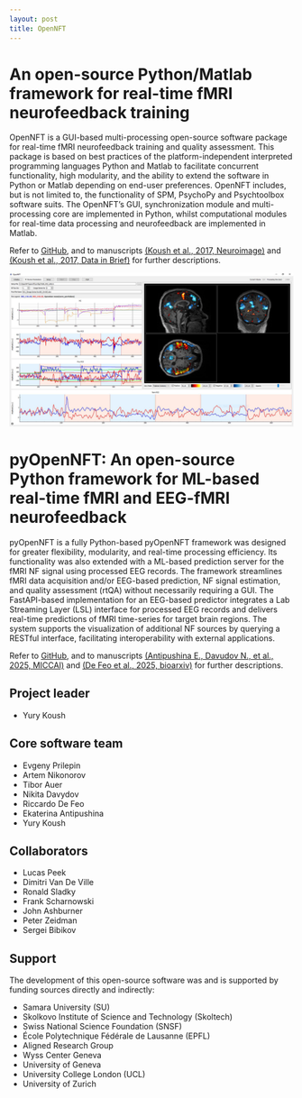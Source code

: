 ```yaml
---
layout: post
title: OpenNFT
---
```


# An open-source Python/Matlab framework for real-time fMRI neurofeedback training

OpenNFT is a GUI-based multi-processing open-source software package for real-time fMRI neurofeedback training and quality assessment. 
This package is based on best practices of the platform-independent interpreted programming languages Python and Matlab to facilitate 
concurrent functionality, high modularity, and the ability to extend the software in Python or Matlab depending on end-user preferences. 
OpenNFT includes, but is not limited to, the functionality of SPM, PsychoPy and Psychtoolbox software suits. The OpenNFT’s GUI, 
synchronization module and multi-processing core are implemented in Python, whilst computational modules for real-time data processing 
and neurofeedback are implemented in Matlab. 

Refer to [GitHub](https://github.com/OpenNFT/OpenNFT), and to manuscripts
[(Koush et al., 2017, Neuroimage)](http://www.sciencedirect.com/science/article/pii/S1053811917305050)
and [(Koush et al., 2017, Data in Brief)](http://www.sciencedirect.com/science/article/pii/S2352340917303517)
for further descriptions.

<img src="public/img/koush2017_fig5_small.png" style="..." width="700" />

# pyOpenNFT: An open-source Python framework for ML-based real-time fMRI and EEG-fMRI neurofeedback

pyOpenNFT is a fully Python-based pyOpenNFT framework was designed for greater flexibility, modularity,
and real-time processing efficiency. Its functionality was also extended with a ML-based prediction server for the fMRI NF signal using processed EEG records. 
The framework streamlines fMRI data acquisition and/or EEG-based prediction, NF signal estimation, and quality assessment (rtQA) without necessarily requiring a GUI. 
The FastAPI-based implementation for an EEG-based predictor integrates a Lab Streaming Layer (LSL) interface for processed EEG records and delivers real-time
predictions of fMRI time-series for target brain regions. The system supports the visualization of additional NF sources by querying a RESTful interface, facilitating interoperability with external applications.

Refer to [GitHub](https://github.com/OpenNFT/pyOpenNFT), and to manuscripts
[(Antipushina E., Davudov N., et al., 2025, MICCAI)]()
and [(De Feo et al., 2025, bioarxiv)](https://www.biorxiv.org/content/10.1101/2025.05.20.654907v1.full.pdf)
for further descriptions.

## Project leader
- Yury Koush

## Core software team
- Evgeny Prilepin
- Artem Nikonorov
- Tibor Auer
- Nikita Davydov
- Riccardo De Feo
- Ekaterina Antipushina
- Yury Koush

## Collaborators
- Lucas Peek
- Dimitri Van De Ville
- Ronald Sladky
- Frank Scharnowski
- John Ashburner
- Peter Zeidman
- Sergei Bibikov

## Support
The development of this open-source software was and is supported by funding sources directly and indirectly:
- Samara University (SU)
- Skolkovo Institute of Science and Technology (Skoltech)
- Swiss National Science Foundation (SNSF)
- École Polytechnique Fédérale de Lausanne (EPFL)
- Aligned Research Group 
- Wyss Center Geneva
- University of Geneva
- University College London (UCL)
- University of Zurich
